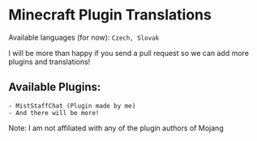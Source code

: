 # Minecraft Plugin Translations
Available languages (for now): `Czech, Slovak`

I will be more than happy if you send a pull request so we can add more plugins and translations!

## Available Plugins:
    - MistStaffChat (Plugin made by me)
    - And there will be more!
 
Note: I am not affiliated with any of the plugin authors of Mojang
